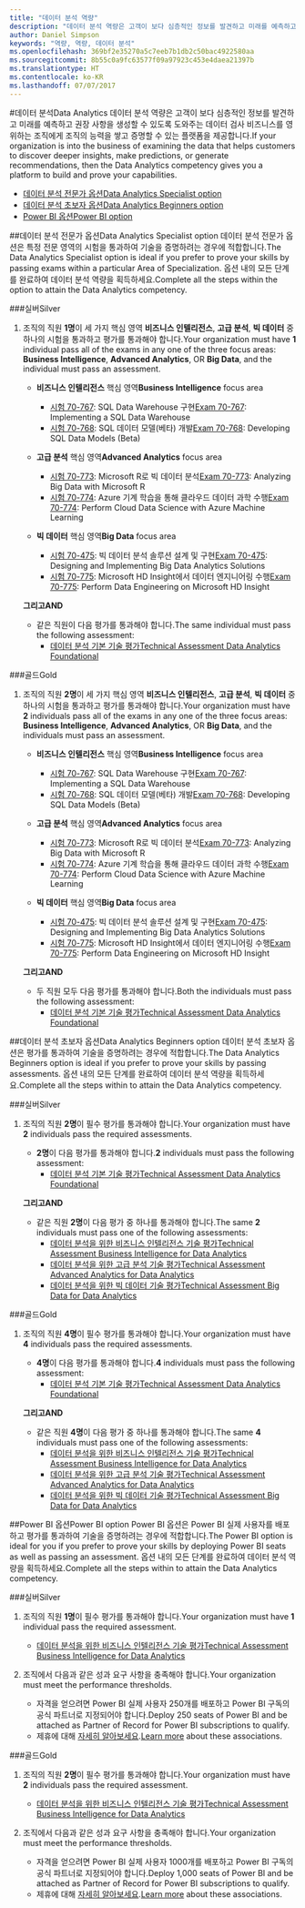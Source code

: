 ```yaml
---
title: "데이터 분석 역량"
description: "데이터 분석 역량은 고객이 보다 심층적인 정보를 발견하고 미래를 예측하고 권장 사항을 생성할 수 있도록 도와주는 데이터 검사 비즈니스를 영위하는 조직에게 조직의 능력을 쌓고 증명할 수 있는 플랫폼을 제공합니다."
author: Daniel Simpson
keywords: "역량, 역량, 데이터 분석"
ms.openlocfilehash: 369bf2e35270a5c7eeb7b1db2c50bac4922580aa
ms.sourcegitcommit: 8b55c0a9fc63577f09a97923c453e4daea21397b
ms.translationtype: HT
ms.contentlocale: ko-KR
ms.lasthandoff: 07/07/2017
---
```

#<a name="data-analytics"></a><span data-ttu-id="8369d-104">데이터 분석</span><span class="sxs-lookup"><span data-stu-id="8369d-104">Data Analytics</span></span>
<span data-ttu-id="8369d-105">데이터 분석 역량은 고객이 보다 심층적인 정보를 발견하고 미래를 예측하고 권장 사항을 생성할 수 있도록 도와주는 데이터 검사 비즈니스를 영위하는 조직에게 조직의 능력을 쌓고 증명할 수 있는 플랫폼을 제공합니다.</span><span class="sxs-lookup"><span data-stu-id="8369d-105">If your organization is into the business of examining the data that helps customers to discover deeper insights, make predictions, or generate recommendations, then the Data Analytics competency gives you a platform to build and prove your capabilities.</span></span>

- [<span data-ttu-id="8369d-106">데이터 분석 전문가 옵션</span><span class="sxs-lookup"><span data-stu-id="8369d-106">Data Analytics Specialist option</span></span>](#data-analytics-specialist-option)
- [<span data-ttu-id="8369d-107">데이터 분석 초보자 옵션</span><span class="sxs-lookup"><span data-stu-id="8369d-107">Data Analytics Beginners option</span></span>](#data-analytics-beginners-option)
- [<span data-ttu-id="8369d-108">Power BI 옵션</span><span class="sxs-lookup"><span data-stu-id="8369d-108">Power BI option</span></span>](#power-bi-option)

##<a name="data-analytics-specialist-option"></a><span data-ttu-id="8369d-109">데이터 분석 전문가 옵션</span><span class="sxs-lookup"><span data-stu-id="8369d-109">Data Analytics Specialist option</span></span>
<span data-ttu-id="8369d-110">데이터 분석 전문가 옵션은 특정 전문 영역의 시험을 통과하여 기술을 증명하려는 경우에 적합합니다.</span><span class="sxs-lookup"><span data-stu-id="8369d-110">The Data Analytics Specialist option is ideal if you prefer to prove your skills by passing exams within a particular Area of Specialization.</span></span> <span data-ttu-id="8369d-111">옵션 내의 모든 단계를 완료하여 데이터 분석 역량을 획득하세요.</span><span class="sxs-lookup"><span data-stu-id="8369d-111">Complete all the steps within the option to attain the Data Analytics competency.</span></span>

###<a name="silver"></a><span data-ttu-id="8369d-112">실버</span><span class="sxs-lookup"><span data-stu-id="8369d-112">Silver</span></span>
1. <span data-ttu-id="8369d-113">조직의 직원 **1명**이 세 가지 핵심 영역 **비즈니스 인텔리전스**, **고급 분석**, **빅 데이터** 중 하나의 시험을 통과하고 평가를 통과해야 합니다.</span><span class="sxs-lookup"><span data-stu-id="8369d-113">Your organization must have **1** individual pass all of the exams in any one of the three focus areas: **Business Intelligence**, **Advanced Analytics**, OR **Big Data**, and the individual must pass an assessment.</span></span>

    - <span data-ttu-id="8369d-114">**비즈니스 인텔리전스** 핵심 영역</span><span class="sxs-lookup"><span data-stu-id="8369d-114">**Business Intelligence** focus area</span></span>
        - <span data-ttu-id="8369d-115">[시험 70-767](https://www.microsoft.com/en-us/learning/exam-70-767.aspx): SQL Data Warehouse 구현</span><span class="sxs-lookup"><span data-stu-id="8369d-115">[Exam 70-767](https://www.microsoft.com/en-us/learning/exam-70-767.aspx): Implementing a SQL Data Warehouse</span></span> 
        - <span data-ttu-id="8369d-116">[시험 70-768](https://www.microsoft.com/en-us/learning/exam-70-768.aspx): SQL 데이터 모델(베타) 개발</span><span class="sxs-lookup"><span data-stu-id="8369d-116">[Exam 70-768](https://www.microsoft.com/en-us/learning/exam-70-768.aspx): Developing SQL Data Models (Beta)</span></span>

    - <span data-ttu-id="8369d-117">**고급 분석** 핵심 영역</span><span class="sxs-lookup"><span data-stu-id="8369d-117">**Advanced Analytics** focus area</span></span>
        - <span data-ttu-id="8369d-118">[시험 70-773](https://www.microsoft.com/en-us/learning/exam-70-773.aspx): Microsoft R로 빅 데이터 분석</span><span class="sxs-lookup"><span data-stu-id="8369d-118">[Exam 70-773](https://www.microsoft.com/en-us/learning/exam-70-773.aspx): Analyzing Big Data with Microsoft R</span></span>
        - <span data-ttu-id="8369d-119">[시험 70-774](https://www.microsoft.com/en-us/learning/exam-70-774.aspx): Azure 기계 학습을 통해 클라우드 데이터 과학 수행</span><span class="sxs-lookup"><span data-stu-id="8369d-119">[Exam 70-774](https://www.microsoft.com/en-us/learning/exam-70-774.aspx): Perform Cloud Data Science with Azure Machine Learning</span></span>

    - <span data-ttu-id="8369d-120">**빅 데이터** 핵심 영역</span><span class="sxs-lookup"><span data-stu-id="8369d-120">**Big Data** focus area</span></span>
        - <span data-ttu-id="8369d-121">[시험 70-475](https://www.microsoft.com/en-us/learning/exam-70-475.aspx): 빅 데이터 분석 솔루션 설계 및 구현</span><span class="sxs-lookup"><span data-stu-id="8369d-121">[Exam 70-475](https://www.microsoft.com/en-us/learning/exam-70-475.aspx): Designing and Implementing Big Data Analytics Solutions</span></span>
        - <span data-ttu-id="8369d-122">[시험 70-775](https://www.microsoft.com/en-us/learning/exam-70-775.aspx): Microsoft HD Insight에서 데이터 엔지니어링 수행</span><span class="sxs-lookup"><span data-stu-id="8369d-122">[Exam 70-775](https://www.microsoft.com/en-us/learning/exam-70-775.aspx): Perform Data Engineering on Microsoft HD Insight</span></span>

    **<span data-ttu-id="8369d-123">그리고</span><span class="sxs-lookup"><span data-stu-id="8369d-123">AND</span></span>**

    - <span data-ttu-id="8369d-124">같은 직원이 다음 평가를 통과해야 합니다.</span><span class="sxs-lookup"><span data-stu-id="8369d-124">The same individual must pass the following assessment:</span></span>
        - [<span data-ttu-id="8369d-125">데이터 분석 기본 기술 평가</span><span class="sxs-lookup"><span data-stu-id="8369d-125">Technical Assessment Data Analytics Foundational</span></span>](https://partneruniversity.microsoft.com/?whr=uri:MicrosoftAccount&courseId=14356&scoId=w5Ubm2ygB_4304778676)

###<a name="gold"></a><span data-ttu-id="8369d-126">골드</span><span class="sxs-lookup"><span data-stu-id="8369d-126">Gold</span></span>
1. <span data-ttu-id="8369d-127">조직의 직원 **2명**이 세 가지 핵심 영역 **비즈니스 인텔리전스**, **고급 분석**, **빅 데이터** 중 하나의 시험을 통과하고 평가를 통과해야 합니다.</span><span class="sxs-lookup"><span data-stu-id="8369d-127">Your organization must have **2** individuals pass all of the exams in any one of the three focus areas: **Business Intelligence**, **Advanced Analytics**, OR **Big Data**, and the individuals must pass an assessment.</span></span>

    - <span data-ttu-id="8369d-128">**비즈니스 인텔리전스** 핵심 영역</span><span class="sxs-lookup"><span data-stu-id="8369d-128">**Business Intelligence** focus area</span></span>
        - <span data-ttu-id="8369d-129">[시험 70-767](https://www.microsoft.com/en-us/learning/exam-70-767.aspx): SQL Data Warehouse 구현</span><span class="sxs-lookup"><span data-stu-id="8369d-129">[Exam 70-767](https://www.microsoft.com/en-us/learning/exam-70-767.aspx): Implementing a SQL Data Warehouse</span></span> 
        - <span data-ttu-id="8369d-130">[시험 70-768](https://www.microsoft.com/en-us/learning/exam-70-768.aspx): SQL 데이터 모델(베타) 개발</span><span class="sxs-lookup"><span data-stu-id="8369d-130">[Exam 70-768](https://www.microsoft.com/en-us/learning/exam-70-768.aspx): Developing SQL Data Models (Beta)</span></span>

    - <span data-ttu-id="8369d-131">**고급 분석** 핵심 영역</span><span class="sxs-lookup"><span data-stu-id="8369d-131">**Advanced Analytics** focus area</span></span>
        - <span data-ttu-id="8369d-132">[시험 70-773](https://www.microsoft.com/en-us/learning/exam-70-773.aspx): Microsoft R로 빅 데이터 분석</span><span class="sxs-lookup"><span data-stu-id="8369d-132">[Exam 70-773](https://www.microsoft.com/en-us/learning/exam-70-773.aspx): Analyzing Big Data with Microsoft R</span></span>
        - <span data-ttu-id="8369d-133">[시험 70-774](https://www.microsoft.com/en-us/learning/exam-70-774.aspx): Azure 기계 학습을 통해 클라우드 데이터 과학 수행</span><span class="sxs-lookup"><span data-stu-id="8369d-133">[Exam 70-774](https://www.microsoft.com/en-us/learning/exam-70-774.aspx): Perform Cloud Data Science with Azure Machine Learning</span></span>

    - <span data-ttu-id="8369d-134">**빅 데이터** 핵심 영역</span><span class="sxs-lookup"><span data-stu-id="8369d-134">**Big Data** focus area</span></span>
        - <span data-ttu-id="8369d-135">[시험 70-475](https://www.microsoft.com/en-us/learning/exam-70-475.aspx): 빅 데이터 분석 솔루션 설계 및 구현</span><span class="sxs-lookup"><span data-stu-id="8369d-135">[Exam 70-475](https://www.microsoft.com/en-us/learning/exam-70-475.aspx): Designing and Implementing Big Data Analytics Solutions</span></span>
        - <span data-ttu-id="8369d-136">[시험 70-775](https://www.microsoft.com/en-us/learning/exam-70-775.aspx): Microsoft HD Insight에서 데이터 엔지니어링 수행</span><span class="sxs-lookup"><span data-stu-id="8369d-136">[Exam 70-775](https://www.microsoft.com/en-us/learning/exam-70-775.aspx): Perform Data Engineering on Microsoft HD Insight</span></span>

    **<span data-ttu-id="8369d-137">그리고</span><span class="sxs-lookup"><span data-stu-id="8369d-137">AND</span></span>**

    - <span data-ttu-id="8369d-138">두 직원 모두 다음 평가를 통과해야 합니다.</span><span class="sxs-lookup"><span data-stu-id="8369d-138">Both the individuals must pass the following assessment:</span></span> 
        - [<span data-ttu-id="8369d-139">데이터 분석 기본 기술 평가</span><span class="sxs-lookup"><span data-stu-id="8369d-139">Technical Assessment Data Analytics Foundational</span></span>](https://partneruniversity.microsoft.com/?whr=uri:MicrosoftAccount&courseId=14356&scoId=w5Ubm2ygB_4304778676)

##<a name="data-analytics-beginners-option"></a><span data-ttu-id="8369d-140">데이터 분석 초보자 옵션</span><span class="sxs-lookup"><span data-stu-id="8369d-140">Data Analytics Beginners option</span></span>
<span data-ttu-id="8369d-141">데이터 분석 초보자 옵션은 평가를 통과하여 기술을 증명하려는 경우에 적합합니다.</span><span class="sxs-lookup"><span data-stu-id="8369d-141">The Data Analytics Beginners option is ideal if you prefer to prove your skills by passing assessments.</span></span> <span data-ttu-id="8369d-142">옵션 내의 모든 단계를 완료하여 데이터 분석 역량을 획득하세요.</span><span class="sxs-lookup"><span data-stu-id="8369d-142">Complete all the steps within to attain the Data Analytics competency.</span></span>

###<a name="silver"></a><span data-ttu-id="8369d-143">실버</span><span class="sxs-lookup"><span data-stu-id="8369d-143">Silver</span></span>
1. <span data-ttu-id="8369d-144">조직의 직원 **2명**이 필수 평가를 통과해야 합니다.</span><span class="sxs-lookup"><span data-stu-id="8369d-144">Your organization must have **2** individuals pass the required assessments.</span></span>

    - <span data-ttu-id="8369d-145">**2명**이 다음 평가를 통과해야 합니다.</span><span class="sxs-lookup"><span data-stu-id="8369d-145">**2** individuals must pass the following assessment:</span></span>
        - [<span data-ttu-id="8369d-146">데이터 분석 기본 기술 평가</span><span class="sxs-lookup"><span data-stu-id="8369d-146">Technical Assessment Data Analytics Foundational</span></span>](https://partneruniversity.microsoft.com/?whr=uri:MicrosoftAccount&courseId=14356&scoId=w5Ubm2ygB_4304778676)

    **<span data-ttu-id="8369d-147">그리고</span><span class="sxs-lookup"><span data-stu-id="8369d-147">AND</span></span>**

    - <span data-ttu-id="8369d-148">같은 직원 **2명**이 다음 평가 중 하나를 통과해야 합니다.</span><span class="sxs-lookup"><span data-stu-id="8369d-148">The same **2** individuals must pass one of the following assessments:</span></span>
        - [<span data-ttu-id="8369d-149">데이터 분석을 위한 비즈니스 인텔리전스 기술 평가</span><span class="sxs-lookup"><span data-stu-id="8369d-149">Technical Assessment Business Intelligence for Data Analytics</span></span>](https://partneruniversity.microsoft.com/?whr=uri:MicrosoftAccount&courseId=14350&scoId=u5YzfgigB_1504778676)
        - [<span data-ttu-id="8369d-150">데이터 분석을 위한 고급 분석 기술 평가</span><span class="sxs-lookup"><span data-stu-id="8369d-150">Technical Assessment Advanced Analytics for Data Analytics</span></span>](https://partneruniversity.microsoft.com/?whr=uri:MicrosoftAccount&courseId=10275&scoId=bweuuySgB_3904778676)
        - [<span data-ttu-id="8369d-151">데이터 분석을 위한 빅 데이터 기술 평가</span><span class="sxs-lookup"><span data-stu-id="8369d-151">Technical Assessment Big Data for Data Analytics</span></span>](https://partneruniversity.microsoft.com/?whr=uri:MicrosoftAccount&courseId=14349&scoId=qb5OGFigB_6604778676)

###<a name="gold"></a><span data-ttu-id="8369d-152">골드</span><span class="sxs-lookup"><span data-stu-id="8369d-152">Gold</span></span>
1. <span data-ttu-id="8369d-153">조직의 직원 **4명**이 필수 평가를 통과해야 합니다.</span><span class="sxs-lookup"><span data-stu-id="8369d-153">Your organization must have **4** individuals pass the required assessments.</span></span>

    - <span data-ttu-id="8369d-154">**4명**이 다음 평가를 통과해야 합니다.</span><span class="sxs-lookup"><span data-stu-id="8369d-154">**4** individuals must pass the following assessment:</span></span>
        - [<span data-ttu-id="8369d-155">데이터 분석 기본 기술 평가</span><span class="sxs-lookup"><span data-stu-id="8369d-155">Technical Assessment Data Analytics Foundational</span></span> ](https://partneruniversity.microsoft.com/?whr=uri:MicrosoftAccount&courseId=14356&scoId=w5Ubm2ygB_4304778676)

    **<span data-ttu-id="8369d-156">그리고</span><span class="sxs-lookup"><span data-stu-id="8369d-156">AND</span></span>**

    - <span data-ttu-id="8369d-157">같은 직원 **4명**이 다음 평가 중 하나를 통과해야 합니다.</span><span class="sxs-lookup"><span data-stu-id="8369d-157">The same **4** individuals must pass one of the following assessments:</span></span>
        - [<span data-ttu-id="8369d-158">데이터 분석을 위한 비즈니스 인텔리전스 기술 평가</span><span class="sxs-lookup"><span data-stu-id="8369d-158">Technical Assessment Business Intelligence for Data Analytics</span></span>](https://partneruniversity.microsoft.com/?whr=uri:MicrosoftAccount&courseId=14350&scoId=u5YzfgigB_1504778676)
        - [<span data-ttu-id="8369d-159">데이터 분석을 위한 고급 분석 기술 평가</span><span class="sxs-lookup"><span data-stu-id="8369d-159">Technical Assessment Advanced Analytics for Data Analytics</span></span>](https://partneruniversity.microsoft.com/?whr=uri:MicrosoftAccount&courseId=10275&scoId=bweuuySgB_3904778676)
        - [<span data-ttu-id="8369d-160">데이터 분석을 위한 빅 데이터 기술 평가</span><span class="sxs-lookup"><span data-stu-id="8369d-160">Technical Assessment Big Data for Data Analytics</span></span>](https://partneruniversity.microsoft.com/?whr=uri:MicrosoftAccount&courseId=14349&scoId=qb5OGFigB_6604778676)

##<a name="power-bi-option"></a><span data-ttu-id="8369d-161">Power BI 옵션</span><span class="sxs-lookup"><span data-stu-id="8369d-161">Power BI option</span></span>
<span data-ttu-id="8369d-162">Power BI 옵션은 Power BI 실제 사용자를 배포하고 평가를 통과하여 기술을 증명하려는 경우에 적합합니다.</span><span class="sxs-lookup"><span data-stu-id="8369d-162">The Power BI option is ideal for you if you prefer to prove your skills by deploying Power BI seats as well as passing an assessment.</span></span> <span data-ttu-id="8369d-163">옵션 내의 모든 단계를 완료하여 데이터 분석 역량을 획득하세요.</span><span class="sxs-lookup"><span data-stu-id="8369d-163">Complete all the steps within to attain the Data Analytics competency.</span></span>

###<a name="silver"></a><span data-ttu-id="8369d-164">실버</span><span class="sxs-lookup"><span data-stu-id="8369d-164">Silver</span></span>

1. <span data-ttu-id="8369d-165">조직의 직원 **1명**이 필수 평가를 통과해야 합니다.</span><span class="sxs-lookup"><span data-stu-id="8369d-165">Your organization must have **1** individual pass the required assessment.</span></span>

    - [<span data-ttu-id="8369d-166">데이터 분석을 위한 비즈니스 인텔리전스 기술 평가</span><span class="sxs-lookup"><span data-stu-id="8369d-166">Technical Assessment Business Intelligence for Data Analytics</span></span>](https://partneruniversity.microsoft.com/?whr=uri:MicrosoftAccount&courseId=14350&scoId=u5YzfgigB_1504778676)
  
2. <span data-ttu-id="8369d-167">조직에서 다음과 같은 성과 요구 사항을 충족해야 합니다.</span><span class="sxs-lookup"><span data-stu-id="8369d-167">Your organization must meet the performance thresholds.</span></span>

    - <span data-ttu-id="8369d-168">자격을 얻으려면 Power BI 실제 사용자 250개를 배포하고 Power BI 구독의 공식 파트너로 지정되어야 합니다.</span><span class="sxs-lookup"><span data-stu-id="8369d-168">Deploy 250 seats of Power BI and be attached as Partner of Record for Power BI subscriptions to qualify.</span></span>
    - <span data-ttu-id="8369d-169">제휴에 대해 [자세히 알아보세요](https://partner.microsoft.com/en-us/membership/digital-partner-of-record).</span><span class="sxs-lookup"><span data-stu-id="8369d-169">[Learn more](https://partner.microsoft.com/en-us/membership/digital-partner-of-record) about these associations.</span></span>

###<a name="gold"></a><span data-ttu-id="8369d-170">골드</span><span class="sxs-lookup"><span data-stu-id="8369d-170">Gold</span></span>
1. <span data-ttu-id="8369d-171">조직의 직원 **2명**이 필수 평가를 통과해야 합니다.</span><span class="sxs-lookup"><span data-stu-id="8369d-171">Your organization must have **2** individuals pass the required assessment.</span></span>
    - [<span data-ttu-id="8369d-172">데이터 분석을 위한 비즈니스 인텔리전스 기술 평가</span><span class="sxs-lookup"><span data-stu-id="8369d-172">Technical Assessment Business Intelligence for Data Analytics</span></span>](https://partneruniversity.microsoft.com/?whr=uri:MicrosoftAccount&courseId=14350&scoId=u5YzfgigB_1504778676)
  
2. <span data-ttu-id="8369d-173">조직에서 다음과 같은 성과 요구 사항을 충족해야 합니다.</span><span class="sxs-lookup"><span data-stu-id="8369d-173">Your organization must meet the performance thresholds.</span></span>
    - <span data-ttu-id="8369d-174">자격을 얻으려면 Power BI 실제 사용자 1000개를 배포하고 Power BI 구독의 공식 파트너로 지정되어야 합니다.</span><span class="sxs-lookup"><span data-stu-id="8369d-174">Deploy 1,000 seats of Power BI and be attached as Partner of Record for Power BI subscriptions to qualify.</span></span>
    - <span data-ttu-id="8369d-175">제휴에 대해 [자세히 알아보세요](https://partner.microsoft.com/en-us/membership/digital-partner-of-record).</span><span class="sxs-lookup"><span data-stu-id="8369d-175">[Learn more](https://partner.microsoft.com/en-us/membership/digital-partner-of-record) about these associations.</span></span>

